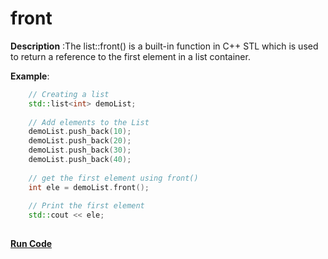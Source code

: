 # front

**Description** :The list::front() is a built-in function in C++ STL which is used to return a reference to the first element in a list container.

**Example**:
```cpp
    // Creating a list 
    std::list<int> demoList; 
  
    // Add elements to the List 
    demoList.push_back(10); 
    demoList.push_back(20); 
    demoList.push_back(30); 
    demoList.push_back(40); 
  
    // get the first element using front() 
    int ele = demoList.front(); 
  
    // Print the first element 
    std::cout << ele; 
 
```
**[Run Code](https://rextester.com/SKCG67239)**